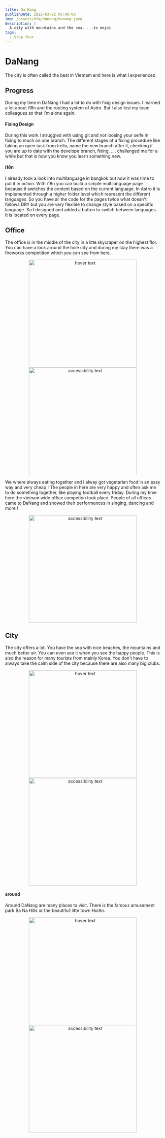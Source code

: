```yaml
---
title: Da Nang
publishDate: 2022-03-02 00:00:00
img: /assets/nfq/danang/danang.jpeg
description: |
  A city with mountains and the sea. ...to enjoi
tags:
  - Step four
---
```


# DaNang
The city is often called the best in Vietnam and here is what I experienced.

## Progress

During my time in DaNang I had a lot to do with fixig design issues. I learned a lot about i18n and the routing system of Astro. But I also lost my team colleagues so that I'm alone again.

#### Fixing Design
During this work I struggled with using git and not loosing your selfe in fixing to much on one branch. The different stages of a fixing procedure like taking an open task from trello, name the new branch after it, checking if you are up to date with the develope branch, fixing, ....   challenged me for a while but that is how you know you learn something new. 

#### i18n
I already took a look into multilanguage in bangkok but now it was time to put it in action. With i18n you can build a simple multilanguage page because it switches the content based on the current language. In Astro it is implemented through a higher folder level which represent the different languages. So you have all the code for the pages twice what doesn't follows DRY but you are very flexible to change style based on a specific language.
So I designed and added a button to switch between languages. It is located on every page.

## Office
The office is in the middle of the city in a litte skycraper on the highest flor. You can have a look around the hole city and during my stay there was a fireworks competition which you can see from here.

<p align="center">
  <img src="/assets/nfq/danang/IMG_7185.jpeg" width="350" title="hover text">
  <img src="/assets/nfq/danang/IMG_7231.jpeg" width="350" alt="accessibility text">
</p>


We where always eating together and I alway got vegetarian food in an easy way and very cheap !
The people in here are very happy and often ask me to do something together, like playing football every friday. During my time here the vietnam wide office competion took place. People of all offices came to DaNang and showed their performences in singing, dancing and more !

<p align="center">
  <img src="/assets/nfq/danang/IMG_7633.jpeg" width="350" alt="accessibility text">
</p>

## City
The city offers a lot. You have the sea with nice beaches, the mountains and much better air. You can even see it when you see the happy people. This is also the reason for many tourists from mainly Korea. You don't have to always take the calm side of the city because there are also many big clubs.

<p align="center">
  <img src="/assets/nfq/danang/IMG_7541.jpeg" width="350" title="hover text">
  <img src="/assets/nfq/danang/IMG_7618.jpeg" width="350" alt="accessibility text">
</p>

#### around
Around DaNang are many places to visit. There is the famous amusement park Ba Na Hills or the beautifull litte town HoiAn.

<p align="center">
  <img src="/assets/nfq/danang/IMG_8391.jpeg" width="350" title="hover text">
  <img src="/assets/nfq/danang/IMG_8250.jpeg" width="350" alt="accessibility text">
</p>